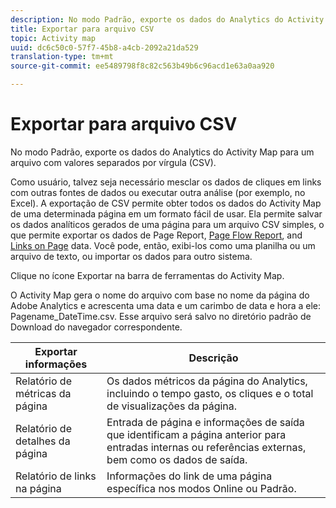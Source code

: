 ```yaml
---
description: No modo Padrão, exporte os dados do Analytics do Activity Map para um arquivo com valores separados por vírgula (CSV).
title: Exportar para arquivo CSV
topic: Activity map
uuid: dc6c50c0-57f7-45b8-a4cb-2092a21da529
translation-type: tm+mt
source-git-commit: ee5489798f8c82c563b49b6c96acd1e63a0aa920

---
```



# Exportar para arquivo CSV

No modo Padrão, exporte os dados do Analytics do Activity Map para um arquivo com valores separados por vírgula (CSV).

Como usuário, talvez seja necessário mesclar os dados de cliques em links com outras fontes de dados ou executar outra análise (por exemplo, no Excel). A exportação de CSV permite obter todos os dados do Activity Map de uma determinada página em um formato fácil de usar. Ela permite salvar os dados analíticos gerados de uma página para um arquivo CSV simples, o que permite exportar os dados de Page Report, [Page Flow Report](/help/analyze/activity-map/activitymap-page-flow.md), and [Links on Page](/help/analyze/activity-map/activitymap-links-report.md) data. Você pode, então, exibi-los como uma planilha ou um arquivo de texto, ou importar os dados para outro sistema.

Clique no ícone Exportar na barra de ferramentas do Activity Map.

O Activity Map gera o nome do arquivo com base no nome da página do Adobe Analytics e acrescenta uma data e um carimbo de data e hora a ele: Pagename_DateTime.csv. Esse arquivo será salvo no diretório padrão de Download do navegador correspondente.

| Exportar informações | Descrição |
|---|---|
| Relatório de métricas da página | Os dados métricos da página do Analytics, incluindo o tempo gasto, os cliques e o total de visualizações da página. |
| Relatório de detalhes da página | Entrada de página e informações de saída que identificam a página anterior para entradas internas ou referências externas, bem como os dados de saída. |
| Relatório de links na página | Informações do link de uma página específica nos modos Online ou Padrão. |

